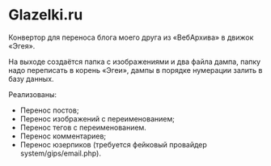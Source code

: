 # Glazelki.ru
Конвертор для переноса блога моего друга из «ВебАрхива» в движок «Эгея».

На выходе создаётся папка с изображениями и два файла дампа, папку надо переписать в корень «Эгеи», дампы в порядке
нумерации залить в базу данных.

Реализованы:
 - Перенос постов;
 - Перенос изображений с переименованием;
 - Перенос тегов с переименованием.
 - Перенос комментариев;
 - Перенос юзерпиков (требуется фейковый провайдер system/gips/email.php).
